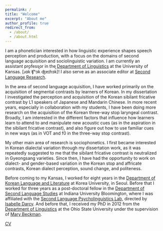 ```yaml
---
permalink: /
title: "Welcome"
excerpt: "About me"
author_profile: true
redirect_from: 
  - /about/
  - /about.html
---
```


I am a phonetician interested in how linguistic experience shapes speech perception and production, with a focus on the domains of second language acquisition and sociolinguistic variation. I am currently an assistant professor in the [Department of Linguistics](https://linguistics.ku.edu/) at the University of Kansas. [ɹɑk̚ ʧʰɔk̚ ʤeɪhɔk̚]! I also serve as an associate editor at [Second Language Research](https://journals.sagepub.com/home/slr).

In the area of second language acquisition, I have worked primarily on the acquisition of segmental contrasts by learners of Korean. In my dissertation I investigated the perception and acquisition of the Korean sibilant fricative contrast by L1 speakers of Japanese and Mandarin Chinese. In more recent years, especially in collaboration with my students, I have been doing more research on the acquisition of the Korean three-way stop laryngeal contrast. Broadly, I am interested in the different factors that influence how learners learn to attend to and manipulate new acoustic cues (as in the aspiration in the sibilant fricative contrast), and also figure out how to use familiar cues in new ways (as in VOT and f0 in the three-way stop contrast).

My other main area of research is sociophonetics. I first became interested in Korean dialectal variation through my dissertation work, as it was repeatedly suggested to me that the sibilant fricative contrast is neutralized in Gyeongsang varieties. Since then, I have had the opportunity to work on dialect- and gender-based variation in the Korean stop and affricate contrasts, Korean dialect perception, sound change, and politeness.

Before coming to my Kansas, I worked for eight years in the [Department of Korean Language and Literature](https://lib001.korea.ac.kr/lib001/index.do) at Korea University, in Seoul. Before that I worked for three years as a post-doctoral fellow in the [Department of Second Language Studies](https://dsls.indiana.edu/) at Indiana University Bloomington, where I was affiliated with the [Second Language Psycholinguistics Lab](https://psycholinguistics.indiana.edu/home.htm), directed by [Isabelle Darcy](https://dsls.indiana.edu/about/faculty/darcy-isabelle.html). And before that, I received my PhD in 2012 from the [Department of Linguistics](https://linguistics.osu.edu/) at the Ohio State University under the supervision of [Mary Beckman](https://linguistics.osu.edu/people/beckman.2).


[CV](http://jjholliday.github.io/files/cv.pdf)
